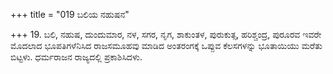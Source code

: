 +++
title = "019 ಬಲಿಯ ನಹುಷನ"

+++
19. ಬಲಿ, ನಹುಷ, ದುಂದುಮಾರ, ನಳ, ಸಗರ, ನೃಗ, ಶಾಕುಂತಳ, ಪುರುಕುತ್ಸ, ಹರಿಶ್ಚಂದ್ರ, ಪುರೂರವ ಇವರೇ ಮೊದಲಾದ ಭೂಪತಿಗಳೆನಿಸಿದ ರಾಜಸಮೂಹವು ಮಾಡಿದ ಅಂತರಂಗಕ್ಕೆ ಒಪ್ಪುವ ಕೆಲಸಗಳನ್ನು ಭೂತಾಯಿಯು ಮರೆತು ಬಿಟ್ಟಳು. ಧರ್ಮರಾಜನ ರಾಜ್ಯದಲ್ಲಿ ಪ್ರಕಾಶಿಸಿದಳು.